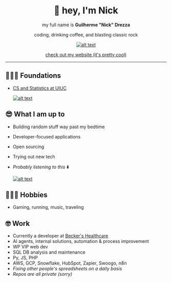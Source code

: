<div align="center">  

# 👋 hey, I'm Nick  

my full name is **Guilherme "Nick" Drezza**  

coding, drinking coffee, and blasting classic rock  

[![alt text](https://drive.google.com/thumbnail?id=1lbJiaGYzCG58nzqRQisIJGZ3cD1B2E8M&sz=w150)](https://guidrezza.com)  

[check out my website (it's pretty cool)](https://guidrezza.com)  

</div>  

---  

## 👨🏻‍🎓 Foundations  
- [CS and Statistics at UIUC](https://www.usnews.com/best-graduate-schools/top-science-schools/university-of-illinois-at-urbana-champaign-145637)  

     [![alt text](https://drive.google.com/thumbnail?id=1DwAEZX0xWp8PGd2BZsSInO5gr0O8H9kB&sz=w150)](https://guidrezza.com)  

## 😎 What I am up to  
- Building random stuff way past my bedtime  
- Developer-focused applications  
- Open sourcing  
- Trying out new tech  
- _Probably listening to this_ ⬇️

     [![alt text](https://drive.google.com/thumbnail?id=1GAJxMFP7yHDu9_gtZ2idwiMjOK2OCl6J&sz=w150)](https://open.spotify.com/playlist/6HPsoOWqcORoD3J0kj3Tm3?si=f4baca50b1f84aaa)  

## 🏃🏻‍➡️ Hobbies  
- Gaming, running, music, traveling  

## 🤓 Work  
- Currently a developer at [Becker's Healthcare](https://hubs.beckershealthcare.com/about)  
- AI agents, internal solutions, automation & process improvement  
- WP VIP web dev  
- SQL DB analysis and maintenance  
- Py, JS, PHP  
- AWS, GCP, Snowflake, HubSpot, Zapier, Swoogo, n8n  
- _Fixing other people's spreadsheets on a daily basis_  
- _Repos are all private (sorry)_  
